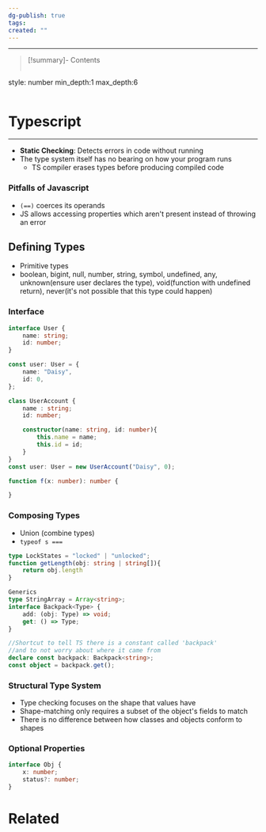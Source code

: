 ```yaml
---
dg-publish: true
tags: 
created: ""
---
```

---

>[!summary]- Contents
>```toc
style: number
min_depth:1
max_depth:6 
>```

# Typescript
---
- **Static Checking**: Detects errors in code without running 
- The type system itself has no bearing on how your program runs
	- TS compiler erases types before producing compiled code
### Pitfalls of Javascript
- `(==)` coerces its operands
- JS allows accessing properties which aren't present instead of throwing an error
## Defining Types
- Primitive types
- boolean, bigint, null, number, string, symbol, undefined, any, unknown(ensure user declares the type), void(function with undefined return), never(it's not possible that this type could happen)
### Interface
```ts
interface User {
	name: string;
	id: number;
}

const user: User = {
	name: "Daisy",
	id: 0,
};

class UserAccount {
	name : string;
	id: number;

	constructor(name: string, id: number){
		this.name = name;
		this.id = id;
	}
}
const user: User = new UserAccount("Daisy", 0);

function f(x: number): number {

}
```
### Composing Types
- Union (combine types)
- `typeof s === `
```ts
type LockStates = "locked" | "unlocked";
function getLength(obj: string | string[]){
	return obj.length
}

Generics
type StringArray = Array<string>;
interface Backpack<Type> {
	add: (obj: Type) => void;
	get: () => Type;
}

//Shortcut to tell TS there is a constant called 'backpack'
//and to not worry about where it came from
declare const backpack: Backpack<string>;
const object = backpack.get();


```

### Structural Type System
- Type checking focuses on the shape that values have
- Shape-matching only requires a subset of the object's fields to match
- There is no difference between how classes and objects conform to shapes

### Optional Properties
```ts
interface Obj {
	x: number;
	status?: number;
}
```

# Related
